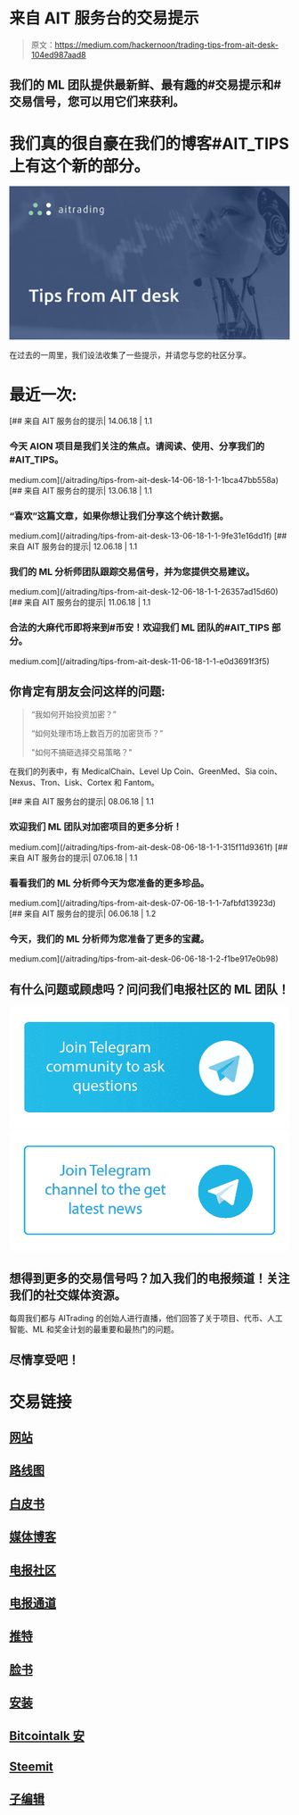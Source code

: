 # 来自 AIT 服务台的交易提示

> 原文：<https://medium.com/hackernoon/trading-tips-from-ait-desk-104ed987aad8>

## 我们的 ML 团队提供最新鲜、最有趣的#交易提示和#交易信号，您可以用它们来获利。

# 我们真的很自豪在我们的博客#AIT_TIPS 上有这个新的部分。

![](img/3cd56faed5e4b9d0f2a01ac258b4485f.png)

在过去的一周里，我们设法收集了一些提示，并请您与您的社区分享。

# 最近一次:

[](/aitrading/tips-from-ait-desk-14-06-18-1-1-1bca47bb558a) [## 来自 AIT 服务台的提示| 14.06.18 | 1.1

### 今天 AION 项目是我们关注的焦点。请阅读、使用、分享我们的#AIT_TIPS。

medium.com](/aitrading/tips-from-ait-desk-14-06-18-1-1-1bca47bb558a) [](/aitrading/tips-from-ait-desk-13-06-18-1-1-9fe31e16dd1f) [## 来自 AIT 服务台的提示| 13.06.18 | 1.1

### “喜欢”这篇文章，如果你想让我们分享这个统计数据。

medium.com](/aitrading/tips-from-ait-desk-13-06-18-1-1-9fe31e16dd1f) [](/aitrading/tips-from-ait-desk-12-06-18-1-1-26357ad15d60) [## 来自 AIT 服务台的提示| 12.06.18 | 1.1

### 我们的 ML 分析师团队跟踪交易信号，并为您提供交易建议。

medium.com](/aitrading/tips-from-ait-desk-12-06-18-1-1-26357ad15d60) [](/aitrading/tips-from-ait-desk-11-06-18-1-1-e0d3691f3f5) [## 来自 AIT 服务台的提示| 11.06.18 | 1.1

### 合法的大麻代币即将来到#币安！欢迎我们 ML 团队的#AIT_TIPS 部分。

medium.com](/aitrading/tips-from-ait-desk-11-06-18-1-1-e0d3691f3f5) 

## 你肯定有朋友会问这样的问题:

> “我如何开始投资加密？”
> 
> “如何处理市场上数百万的加密货币？”
> 
> "如何不搞砸选择交易策略？"

在我们的列表中，有 MedicalChain、Level Up Coin、GreenMed、Sia coin、Nexus、Tron、Lisk、Cortex 和 Fantom。

[](/aitrading/tips-from-ait-desk-08-06-18-1-1-315f11d9361f) [## 来自 AIT 服务台的提示| 08.06.18 | 1.1

### 欢迎我们 ML 团队对加密项目的更多分析！

medium.com](/aitrading/tips-from-ait-desk-08-06-18-1-1-315f11d9361f) [](/aitrading/tips-from-ait-desk-07-06-18-1-1-7afbfd13923d) [## 来自 AIT 服务台的提示| 07.06.18 | 1.1

### 看看我们的 ML 分析师今天为您准备的更多珍品。

medium.com](/aitrading/tips-from-ait-desk-07-06-18-1-1-7afbfd13923d) [](/aitrading/tips-from-ait-desk-06-06-18-1-2-f1be917e0b98) [## 来自 AIT 服务台的提示| 06.06.18 | 1.2

### 今天，我们的 ML 分析师为您准备了更多的宝藏。

medium.com](/aitrading/tips-from-ait-desk-06-06-18-1-2-f1be917e0b98) 

## 有什么问题或顾虑吗？问问我们电报社区的 ML 团队！

[![](img/560054cfd55951acc9fb057c9401627e.png)](http://t.me/aitrading_com)[![](img/9a92bd4a82064fc3d3edeee41a1de985.png)](http://t.me/aitrading_en)

## 想得到更多的交易信号吗？加入我们的电报频道！关注我们的社交媒体资源。

每周我们都与 AITrading 的创始人进行直播，他们回答了关于项目、代币、人工智能、ML 和奖金计划的最重要和最热门的问题。

## 尽情享受吧！

# 交易链接

## [网站](https://aitrading.com)

## [路线图](https://aitrading.com/#s_time)

## [白皮书](https://aitrading.com/pdf/AITrading_WP_EN.pdf)

## [媒体博客](https://medium.com/aitrading)

## [电报社区](https://t.me/aitrading_com)

## [电报通道](https://t.me/aitrading_en)

## [推特](https://twitter.com/aitrading_com)

## [脸书](https://facebook.com/aitrading.official)

## [安装](https://instagram.com/aitrading_official)

## [Bitcointalk 安](https://bit.ly/2It3Dd2)

## [Steemit](https://steemit.com/@aitrading.com)

## [子编辑](https://www.reddit.com/r/aitrading_official)